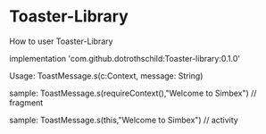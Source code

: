 # Toaster-Library
How to user Toaster-Library

implementation 'com.github.dotrothschild:Toaster-library:0.1.0'

Usage:  ToastMessage.s(c:Context, message: String)

sample: ToastMessage.s(requireContext(),"Welcome to Simbex") // fragment

sample: ToastMessage.s(this,"Welcome to Simbex")  // activity
